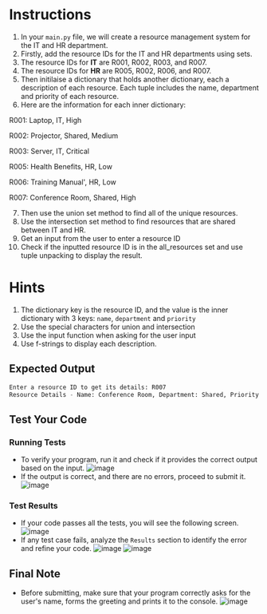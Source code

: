 # Instructions

1. In your `main.py` file, we will create a resource management system for the IT and HR department.
2. Firstly, add the resource IDs for the IT and HR departments using sets.
3. The resource IDs for **IT** are R001, R002, R003, and R007.
4. The resource IDs for **HR** are R005, R002, R006, and R007.
5. Then initilaise a dictionary that holds another dictionary, each a description of each resource. Each tuple includes the name, department and priority of each resource.
6. Here are the information for each inner dictionary:

R001: Laptop, IT, High

R002: Projector, Shared, Medium

R003: Server, IT, Critical

R005: Health Benefits, HR, Low

R006: Training Manual', HR, Low

R007: Conference Room, Shared, High

7. Then use the union set method to find all of the unique resources.
8. Use the intersection set method to find resources that are shared between IT and HR.
9. Get an input from the user to enter a resource ID
10. Check if the inputted resource ID is in the all_resources set and use tuple unpacking to display the result.

# Hints

1. The dictionary key is the resource ID, and the value is the inner dictionary with 3 keys: `name`, `department` and `priority`
2. Use the special characters for union and intersection
3. Use the input function when asking for the user input
4. Use f-strings to display each description.

## Expected Output

```python
Enter a resource ID to get its details: R007
Resource Details - Name: Conference Room, Department: Shared, Priority: High
```

## Test Your Code

### Running Tests

- To verify your program, run it and check if it provides the correct output based on the input.
  ![image](tests_tools.png)
- If the output is correct, and there are no errors, proceed to submit it.
  ![image](submit.png)

### Test Results

- If your code passes all the tests, you will see the following screen.
  ![image](pass.png)
- If any test case fails, analyze the `Results` section to identify the error and refine your code.
  ![image](fail_tests.png)
  ![image](results.png)

## Final Note

- Before submitting, make sure that your program correctly asks for the user's name, forms the greeting and prints it to the console.
  ![image](submit.png)
